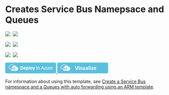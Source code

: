 # Creates Service Bus Namepsace and Queues

<IMG SRC="https://azurequickstartsservice.blob.core.windows.net/badges/101-servicebus-queue/PublicLastTestDate.svg" />&nbsp;
<IMG SRC="https://azurequickstartsservice.blob.core.windows.net/badges/101-servicebus-queue/PublicDeployment.svg" />&nbsp;

<IMG SRC="https://azurequickstartsservice.blob.core.windows.net/badges/101-servicebus-queue/FairfaxLastTestDate.svg" />&nbsp;
<IMG SRC="https://azurequickstartsservice.blob.core.windows.net/badges/101-servicebus-queue/FairfaxDeployment.svg" />&nbsp;

<IMG SRC="https://azurequickstartsservice.blob.core.windows.net/badges/101-servicebus-queue/BestPracticeResult.svg" />&nbsp;
<IMG SRC="https://azurequickstartsservice.blob.core.windows.net/badges/101-servicebus-queue/CredScanResult.svg" />&nbsp;

<a href="https://portal.azure.com/#create/Microsoft.Template/uri/https%3A%2F%2Fraw.githubusercontent.com%2Fricardodemauro%2FAZ203%2Fmaster%2FAZ-203T06A-ConnectAndConsumeAzure%2FServiceBusQueue%2FServiceBusQueue.AzureResourceGroup%2Fazuredeploy.json" target="_blank">
    <img src="https://raw.githubusercontent.com/Azure/azure-quickstart-templates/master/1-CONTRIBUTION-GUIDE/images/deploytoazure.png"/>
</a>

<a href="http://armviz.io/#/?load=https%3A%2F%2Fraw.githubusercontent.com%2Fricardodemauro%2FAZ203%2Fmaster%2FAZ-203T06A-ConnectAndConsumeAzure%2FServiceBusQueue%2FServiceBusQueue.AzureResourceGroup%2Fazuredeploy.json" target="_blank">
    <img src="https://raw.githubusercontent.com/Azure/azure-quickstart-templates/master/1-CONTRIBUTION-GUIDE/images/visualizebutton.png"/>
</a>

For information about using this template, see [Create a Service Bus namespace and a Queues with auto forwarding using an ARM template](http://azure.microsoft.com/documentation/articles/service-bus-resource-manager-namespace-queue/).

